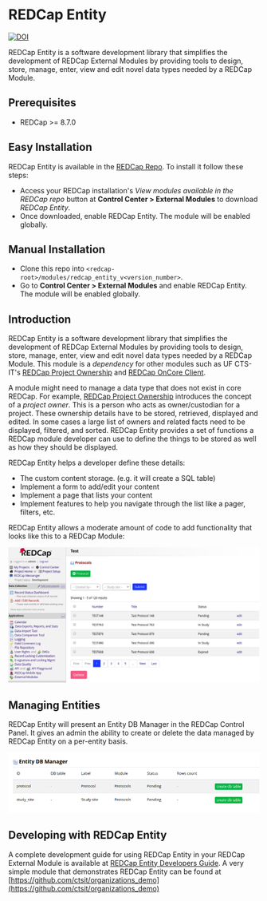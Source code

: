 # REDCap Entity

[![DOI](https://zenodo.org/badge/137758590.svg)](https://zenodo.org/badge/latestdoi/137758590)

REDCap Entity is a software development library that simplifies the development of REDCap External Modules by providing tools to design, store, manage, enter, view and edit novel data types needed by a REDCap Module.

## Prerequisites

- REDCap >= 8.7.0


## Easy Installation
REDCap Entity is available in the [REDCap Repo](https://redcap.vanderbilt.edu/consortium/modules/index.php).  To install it follow these steps:

- Access your REDCap installation's _View modules available in the REDCap repo_ button at **Control Center > External Modules** to download _REDCap Entity_.
- Once downloaded, enable REDCap Entity. The module will be enabled globally.


## Manual Installation
- Clone this repo into `<redcap-root>/modules/redcap_entity_v<version_number>`.
- Go to **Control Center > External Modules** and enable REDCap Entity. The module will be enabled globally.


## Introduction

REDCap Entity is a software development library that simplifies the development of REDCap External Modules by providing tools to design, store, manage, enter, view and edit novel data types needed by a REDCap Module. This module is a _dependency_ for other modules such as UF CTS-IT's [REDCap Project Ownership](https://github.com/ctsit/project_ownership) and [REDCap OnCore Client](https://github.com/ctsit/redcap_oncore_client).

A module might need to manage a data type that does not exist in core REDCap. For example, [REDCap Project Ownership](https://github.com/ctsit/project_ownership) introduces the concept of a _project owner_.  This is a person who acts as owner/custodian for a project. These ownership details have to be stored, retrieved, displayed and edited. In some cases a large list of owners and related facts need to be displayed, filtered, and sorted.  REDCap Entity provides a set of functions a REDCap module developer can use to define the things to be stored as well as how they should be displayed.

REDCap Entity helps a developer define these details:

- The custom content storage. (e.g. it will create a SQL table)
- Implement a form to add/edit your content
- Implement a page that lists your content
- Implement features to help you navigate through the list like a pager, filters, etc.

REDCap Entity allows a moderate amount of code to add functionality that looks like this to a REDCap Module:

![Entity DB manager](images/protocols_list.png)

## Managing Entities

REDCap Entity will present an Entity DB Manager in the REDCap Control Panel. It gives an admin the ability to create or delete the data managed by REDCap Entity on a per-entity basis.

![Entity DB manager](images/entity_db_manager.png)

## Developing with REDCap Entity

A complete development guide for using REDCap Entity in your REDCap External Module is available at [REDCap Entity Developers Guide](README-developer.md). A very simple module that demonstrates REDCap Entity can be found at [https://github.com/ctsit/organizations_demo](https://github.com/ctsit/organizations_demo)
